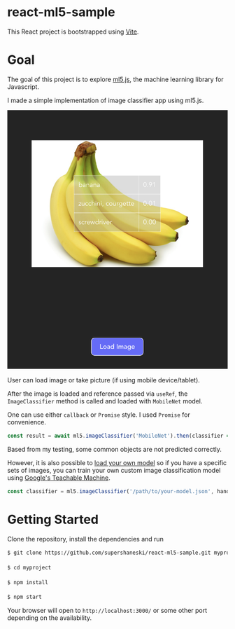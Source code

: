 react-ml5-sample
======

This React project is bootstrapped using [Vite](https://vitejs.dev/guide/).

# Goal

The goal of this project is to explore [ml5.js](https://learn.ml5js.org), the machine learning library for Javascript.

I made a simple implementation of image classifier app using ml5.js.


![Screenshot](public/image.png)


User can load image or take picture (if using mobile device/tablet).

After the image is loaded and reference passed via `useRef`, the `ImageClassifier` method is called and loaded with `MobileNet` model.

One can use either `callback` or `Promise` style. I used `Promise` for convenience.


```javascript
const result = await ml5.imageClassifier('MobileNet').then(classifier => classifier.predict(imageRef.current))
```

Based from my testing, some common objects are not predicted correctly.

However, it is also possible to [load your own model](https://learn.ml5js.org/#/reference/image-classifier?id=description) so if you have a specific sets of images, you can train your own custom image classification model using [Google's Teachable Machine](https://teachablemachine.withgoogle.com/io19).

```javascript
const classifier = ml5.imageClassifier('/path/to/your-model.json', handleOnModelLoad)
```



# Getting Started

Clone the repository, install the dependencies and run

```sh
$ git clone https://github.com/supershaneski/react-ml5-sample.git myproject

$ cd myproject

$ npm install

$ npm start
```

Your browser will open to `http://localhost:3000/` or some other port depending on the availability.

